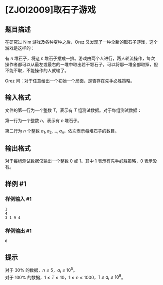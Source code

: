 # [ZJOI2009]取石子游戏

## 题目描述

在研究过 Nim 游戏及各种变种之后，Orez 又发现了一种全新的取石子游戏，这个游戏是这样的：

有 $n$ 堆石子，将这 $n$ 堆石子摆成一排。游戏由两个人进行，两人轮流操作，每次操作者都可以从最左或最右的一堆中取出若干颗石子，可以将那一堆全部取掉，但不能不取，不能操作的人就输了。

Orez 问：对于任意给出一个初始一个局面，是否存在先手必胜策略。

## 输入格式

文件的第一行为一个整数 $T$，表示有 $T$ 组测试数据。对于每组测试数据：

第一行为一个整数 $n$，表示有 $n$ 堆石子。

第二行为 $n$ 个整数 $a_1, a_2, \ldots , a_n$，依次表示每堆石子的数目。

## 输出格式

对于每组测试数据仅输出一个整数 $0$ 或 $1$。其中 $1$ 表示有先手必胜策略，$0$ 表示没有。

## 样例 #1

### 样例输入 #1
```
1
4
3 1 9 4
```

### 样例输出 #1

```
0
```

## 提示

对于 $30 \%$ 的数据，$n \le 5$，$a_i \le {10}^5$。  
对于 $100 \%$ 的数据，$1 \le T \le 10$，$1 \le n \le 1000$，$1 \le a_i \le {10}^9$。
